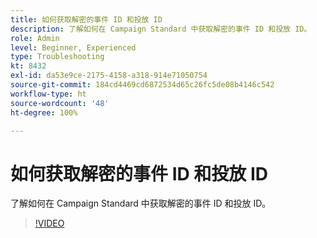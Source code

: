 ```yaml
---
title: 如何获取解密的事件 ID 和投放 ID
description: 了解如何在 Campaign Standard 中获取解密的事件 ID 和投放 ID。
role: Admin
level: Beginner, Experienced
type: Troubleshooting
kt: 8432
exl-id: da53e9ce-2175-4158-a318-914e71050754
source-git-commit: 184cd4469cd6872534d65c26fc5de08b4146c542
workflow-type: ht
source-wordcount: '48'
ht-degree: 100%

---
```


# 如何获取解密的事件 ID 和投放 ID

了解如何在 Campaign Standard 中获取解密的事件 ID 和投放 ID。

>[!VIDEO](https://video.tv.adobe.com/v/335989?quality=12)
